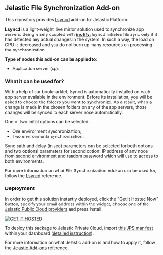 ## Jelastic File Synchronization Add-on

This repository provides [Lsyncd](http://docs.jelastic.com/file-synchronization/) add-on for Jelastic Platform.

**Lsyncd** is a light-weight, live mirror solution used to synchronize app servers. Being wisely coupled with [**inotify**](http://en.wikipedia.org/wiki/Inotify), lsyncd initiates file sync only if it has detected any actual changes in the system. In such a way, the load on CPU is decreased and you do not burn up many resources on processing the synchronization.

**Type of nodes this add-on can be applied to**: 
- Application server (cp).

### What it can be used for?
With a help of our bookmarklet, lsyncd is automatically installed on each app server available in the environment. Before its installation, you will be asked to choose the folders you want to synchronize. As a result, when a change is made in the chosen folders on any of the app servers, those changes will be synced to each server node automatically.

One of two initial options can be selected:
- One environment synchronization;
- Two environments synchronization.<br/>

Sync path and delay (in sec) parameters can be selected for both options and two optional parameters for second option: IP address of any node from second environment and random password which will use to access to both environments.
	
For more information on what File Synchronization Add-on can be used for, follow the [Lsyncd](https://docs.jelastic.com/file-synchronization) reference.

### Deployment

In order to get this solution instantly deployed, click the "Get It Hosted Now" button, specify your email address within the widget, choose one of the [Jelastic Public Cloud providers](https://jelastic.cloud) and press Install.

[![GET IT HOSTED](https://raw.githubusercontent.com/jelastic-jps/jpswiki/master/images/getithosted.png)](https://jelastic.com/install-application/?manifest=https%3A%2F%2Fgithub.com%2Fjelastic-jps%2FFileSync%2Fraw%2Fmaster%2Fmanifest.jps)

To deploy this package to Jelastic Private Cloud, import [this JPS manifest](../../raw/master/manifest.jps) within your dashboard ([detailed instruction](https://docs.jelastic.com/environment-export-import#import)).

For more information on what Jelastic add-on is and how to apply it, follow the [Jelastic Add-ons](https://github.com/jelastic-jps/jpswiki/wiki/Jelastic-Addons) reference.